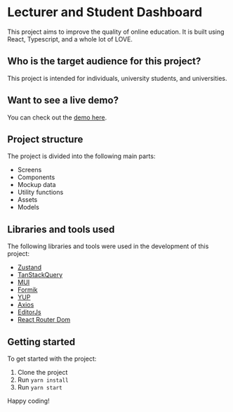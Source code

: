 # Lecturer and Student Dashboard

This project aims to improve the quality of online education. It is built using React, Typescript, and a whole lot of LOVE.

## Who is the target audience for this project?

This project is intended for individuals, university students, and universities.

## Want to see a live demo?

You can check out the [demo here](https://lecture-dashboard.vercel.app/).

## Project structure

The project is divided into the following main parts:

- Screens
- Components
- Mockup data
- Utility functions
- Assets
- Models

## Libraries and tools used

The following libraries and tools were used in the development of this project:

- [Zustand](https://github.com/pmndrs/zustand)
- [TanStackQuery](https://tanstack.com/query/latest)
- [MUI](https://mui.com/)
- [Formik](https://formik.org/)
- [YUP](https://github.com/jquense/yup)
- [Axios](https://axios-http.com/)
- [EditorJs](https://editorjs.io/)
- [React Router Dom](https://reactrouter.com/en/main)

## Getting started

To get started with the project:

1. Clone the project
2. Run `yarn install`
3. Run `yarn start`

Happy coding!
